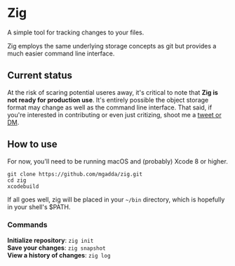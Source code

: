 # Zig

A simple tool for tracking changes to your files.

Zig employs the same underlying storage concepts as git but provides
a much easier command line interface.

## Current status

At the risk of scaring potential useres away, it's critical to note that **Zig is not ready for production use**. It's entirely possible the object storage format may change as well as the command line interface. That said, if you're interested in contributing or even just critizing, shoot me a [tweet or DM](https://twitter.com/mgadda).

## How to use

For now, you'll need to be running macOS and (probably) Xcode 8 or higher. 
```
git clone https://github.com/mgadda/zig.git
cd zig
xcodebuild
```

If all goes well, zig will be placed in your `~/bin` directory, which is hopefully in your shell's $PATH.

### Commands

**Initialize repository**: `zig init`  
**Save your changes**: `zig snapshot`  
**View a history of changes**: `zig log`

